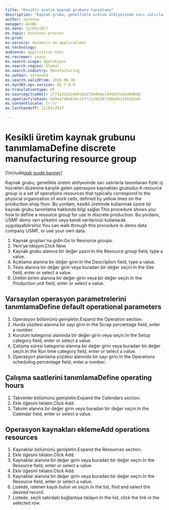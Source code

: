 ```yaml
--- 
title: "Kesikli üretim kaynak grubunu tanımlama"
description: "Kaynak grubu, genellikle üretim atölyesinde sarı satırlarla tanımlanan fiziki iş hücreleri düzenine karşılık gelen operasyon kaynakları grubudur."
author: sorenva
manager: AnnBe
ms.date: 11/03/2017
ms.topic: business-process
ms.prod: 
ms.service: dynamics-ax-applications
ms.technology: 
audience: Application User
ms.reviewer: yuyus
ms.search.scope: Operations
ms.search.region: Global
ms.search.industry: Manufacturing
ms.author: sorenand
ms.search.validFrom: 2016-06-30
ms.dyn365.ops.version: AX 7.0.0
ms.translationtype: HT
ms.sourcegitcommit: 2771a31b5a4d418a27de0ebe1945d1fed2d8d6d6
ms.openlocfilehash: bd9aaf49ab34c21f7c1cb02873d0ad5141b2e5e6
ms.contentlocale: tr-tr
ms.lasthandoff: 11/03/2017

---
```

# <a name="define-discrete-manufacturing-resource-group"></a><span data-ttu-id="225c7-103">Kesikli üretim kaynak grubunu tanımlama</span><span class="sxs-lookup"><span data-stu-id="225c7-103">Define discrete manufacturing resource group</span></span>

[!include[task guide banner](../../includes/task-guide-banner.md)]

<span data-ttu-id="225c7-104">Kaynak grubu, genellikle üretim atölyesinde sarı satırlarla tanımlanan fiziki iş hücreleri düzenine karşılık gelen operasyon kaynakları grubudur.</span><span class="sxs-lookup"><span data-stu-id="225c7-104">A resource group is a set of operations resources that typically correspond to the physical organization of work cells, defined by yellow lines on the production shop floor.</span></span> <span data-ttu-id="225c7-105">Bu yordam, kesikli üretimde kullanmak üzere bir kaynak grubu tanımlama hakkında bilgi sağlar.</span><span class="sxs-lookup"><span data-stu-id="225c7-105">This procedure shows you how to define a resource group for use in discrete production.</span></span> <span data-ttu-id="225c7-106">Bu yordamı, USMF demo veri şirketini veya kendi verilerinizi kullanarak uygulayabilirsiniz.</span><span class="sxs-lookup"><span data-stu-id="225c7-106">You can walk through this procedure in demo data company USMF, or use your own data.</span></span>

1. <span data-ttu-id="225c7-107">Kaynak grupları'na gidin.</span><span class="sxs-lookup"><span data-stu-id="225c7-107">Go to Resource groups.</span></span>
2. <span data-ttu-id="225c7-108">Yeni'ye tıklayın.</span><span class="sxs-lookup"><span data-stu-id="225c7-108">Click New.</span></span>
3. <span data-ttu-id="225c7-109">Kaynak grubu alanına bir değer yazın.</span><span class="sxs-lookup"><span data-stu-id="225c7-109">In the Resource group field, type a value.</span></span>
4. <span data-ttu-id="225c7-110">Açıklama alanına bir değer girin.</span><span class="sxs-lookup"><span data-stu-id="225c7-110">In the Description field, type a value.</span></span>
5. <span data-ttu-id="225c7-111">Tesis alanına bir değer girin veya buradan bir değer seçin.</span><span class="sxs-lookup"><span data-stu-id="225c7-111">In the Site field, enter or select a value.</span></span>
6. <span data-ttu-id="225c7-112">Üretim birimi alanına bir değer girin veya bir değer seçin.</span><span class="sxs-lookup"><span data-stu-id="225c7-112">In the Production unit field, enter or select a value.</span></span>

## <a name="define-default-operational-parameters"></a><span data-ttu-id="225c7-113">Varsayılan operasyon parametrelerini tanımlama</span><span class="sxs-lookup"><span data-stu-id="225c7-113">Define default operational parameters</span></span>
1. <span data-ttu-id="225c7-114">Operasyon bölümünü genişletin.</span><span class="sxs-lookup"><span data-stu-id="225c7-114">Expand the Operation section.</span></span>
2. <span data-ttu-id="225c7-115">Hurda yüzdesi alanına bir sayı girin.</span><span class="sxs-lookup"><span data-stu-id="225c7-115">In the Scrap percentage field, enter a number.</span></span>
3. <span data-ttu-id="225c7-116">Kurulum kategorisi alanında bir değer girin veya seçin.</span><span class="sxs-lookup"><span data-stu-id="225c7-116">In the Setup category field, enter or select a value.</span></span>
4. <span data-ttu-id="225c7-117">Çalışma süresi kategorisi alanına bir değer girin veya buradan bir değer seçin.</span><span class="sxs-lookup"><span data-stu-id="225c7-117">In the Run time category field, enter or select a value.</span></span>
5. <span data-ttu-id="225c7-118">Operasyon planlama yüzdesi alanında bir sayı girin.</span><span class="sxs-lookup"><span data-stu-id="225c7-118">In the Operations scheduling percentage field, enter a number.</span></span>

## <a name="define-operating-hours"></a><span data-ttu-id="225c7-119">Çalışma saatlerini tanımlama</span><span class="sxs-lookup"><span data-stu-id="225c7-119">Define operating hours</span></span>
1. <span data-ttu-id="225c7-120">Takvimler bölümünü genişletin.</span><span class="sxs-lookup"><span data-stu-id="225c7-120">Expand the Calendars section.</span></span>
2. <span data-ttu-id="225c7-121">Ekle öğesini tıklatın.</span><span class="sxs-lookup"><span data-stu-id="225c7-121">Click Add.</span></span>
3. <span data-ttu-id="225c7-122">Takvim alanına bir değer girin veya buradan bir değer seçin.</span><span class="sxs-lookup"><span data-stu-id="225c7-122">In the Calendar field, enter or select a value.</span></span>

## <a name="add-operations-resources"></a><span data-ttu-id="225c7-123">Operasyon kaynakları ekleme</span><span class="sxs-lookup"><span data-stu-id="225c7-123">Add operations resources</span></span>
1. <span data-ttu-id="225c7-124">Kaynaklar bölümünü genişletin.</span><span class="sxs-lookup"><span data-stu-id="225c7-124">Expand the Resources section.</span></span>
2. <span data-ttu-id="225c7-125">Ekle öğesini tıklatın.</span><span class="sxs-lookup"><span data-stu-id="225c7-125">Click Add.</span></span>
3. <span data-ttu-id="225c7-126">Kaynaklar alanına bir değer girin veya buradan bir değer seçin.</span><span class="sxs-lookup"><span data-stu-id="225c7-126">In the Resource field, enter or select a value.</span></span>
4. <span data-ttu-id="225c7-127">Ekle öğesini tıklatın.</span><span class="sxs-lookup"><span data-stu-id="225c7-127">Click Add.</span></span>
5. <span data-ttu-id="225c7-128">Kaynaklar alanına bir değer girin veya buradan bir değer seçin.</span><span class="sxs-lookup"><span data-stu-id="225c7-128">In the Resource field, enter or select a value.</span></span>
6. <span data-ttu-id="225c7-129">Listede, istenen kaydı bulun ve seçin.</span><span class="sxs-lookup"><span data-stu-id="225c7-129">In the list, find and select the desired record.</span></span>
7. <span data-ttu-id="225c7-130">Listede, seçili satırdaki bağlantıya tıklayın.</span><span class="sxs-lookup"><span data-stu-id="225c7-130">In the list, click the link in the selected row.</span></span>


